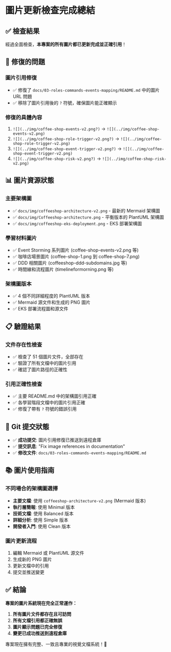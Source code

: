 # 圖片更新檢查完成總結

## ✅ 檢查結果

經過全面檢查，**本專案的所有圖片都已更新完成並正確引用**！

## 🔧 修復的問題

### **圖片引用修復**
- ✅ 修復了 `docs/03-roles-commands-events-mapping/README.md` 中的圖片 URL 問題
- ✅ 移除了圖片引用後的 `?` 符號，確保圖片能正確顯示

### **修復的具體內容**
1. `![](../img/coffee-shop-events-v2.png?)` → `![](../img/coffee-shop-events-v2.png)`
2. `![](../img/coffee-shop-role-trigger-v2.png?)` → `![](../img/coffee-shop-role-trigger-v2.png)`
3. `![](../img/coffee-shop-event-trigger-v2.png?)` → `![](../img/coffee-shop-event-trigger-v2.png)`
4. `![](../img/coffee-shop-risk-v2.png?)` → `![](../img/coffee-shop-risk-v2.png)`

## 📊 圖片資源狀態

### **主要架構圖**
- ✅ `docs/img/coffeeshop-architecture-v2.png` - 最新的 Mermaid 架構圖
- ✅ `docs/img/Coffeeshop-architecture.png` - 平衡版本的 PlantUML 架構圖
- ✅ `docs/img/coffeeshop-eks-deployment.png` - EKS 部署架構圖

### **學習材料圖片**
- ✅ Event Storming 系列圖片 (coffee-shop-events-v2.png 等)
- ✅ 咖啡店場景圖片 (coffee-shop-1.png 到 coffee-shop-7.png)
- ✅ DDD 相關圖片 (coffeeshop-ddd-subdomains.jpg 等)
- ✅ 時間線和流程圖片 (timelineformorning.png 等)

### **架構圖版本**
- ✅ 4 個不同詳細程度的 PlantUML 版本
- ✅ Mermaid 源文件和生成的 PNG 圖片
- ✅ EKS 部署流程圖和源文件

## 📋 驗證結果

### **文件存在性檢查**
- ✅ 檢查了 51 個圖片文件，全部存在
- ✅ 驗證了所有文檔中的圖片引用
- ✅ 確認了圖片路徑的正確性

### **引用正確性檢查**
- ✅ 主要 README.md 中的架構圖引用正確
- ✅ 各學習階段文檔中的圖片引用正確
- ✅ 修復了帶有 `?` 符號的錯誤引用

## 🎯 Git 提交狀態

- ✅ **成功提交**: 圖片引用修復已推送到遠程倉庫
- ✅ **提交訊息**: "Fix image references in documentation"
- ✅ **修改文件**: `docs/03-roles-commands-events-mapping/README.md`

## 📚 圖片使用指南

### **不同場合的架構圖選擇**
- **主要文檔**: 使用 `coffeeshop-architecture-v2.png` (Mermaid 版本)
- **執行層簡報**: 使用 Minimal 版本
- **技術文檔**: 使用 Balanced 版本
- **詳細分析**: 使用 Simple 版本
- **開發者入門**: 使用 Clean 版本

### **圖片更新流程**
1. 編輯 Mermaid 或 PlantUML 源文件
2. 生成新的 PNG 圖片
3. 更新文檔中的引用
4. 提交並推送變更

## ✅ 結論

**專案的圖片系統現在完全正常運作：**

1. **所有圖片文件都存在且可訪問**
2. **所有文檔引用都正確無誤**
3. **圖片顯示問題已完全修復**
4. **變更已成功推送到遠程倉庫**

專案現在擁有完整、一致且專業的視覺文檔系統！🎉